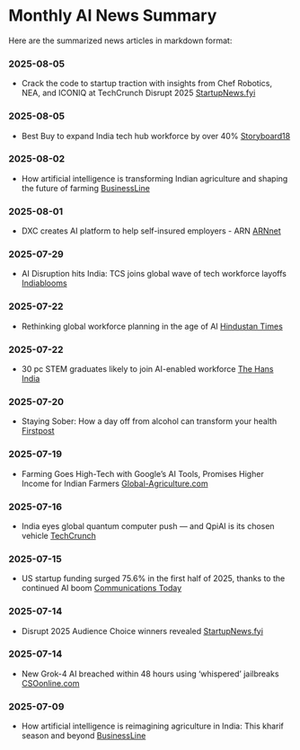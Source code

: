 # Monthly AI News Summary

Here are the summarized news articles in markdown format:

### 2025-08-05
- Crack the code to startup traction with insights from Chef Robotics, NEA, and ICONIQ at TechCrunch Disrupt 2025 [StartupNews.fyi](https://startupnews.fyi/2025/08/05/crack-the-code-to-startup-traction-with-insights-from-chef-robotics-nea-and-iconiq-at-techcrunch-disrupt-2025/)

### 2025-08-05
- Best Buy to expand India tech hub workforce by over 40% [Storyboard18](https://www.storyboard18.com/brand-marketing/best-buy-to-expand-india-tech-hub-workforce-by-over-40-78552.htm)

### 2025-08-02
- How artificial intelligence is transforming Indian agriculture and shaping the future of farming [BusinessLine](https://www.thehindubusinessline.com/economy/agri-business/how-artificial-intelligence-is-transforming-indian-agriculture-and-shaping-the-future-of-farming/article69879554.ece)

### 2025-08-01
- DXC creates AI platform to help self-insured employers - ARN [ARNnet](https://www.arnnet.com.au/article/4032403/dxc-creates-ai-platform-to-help-self-insured-employers.html)

### 2025-07-29
- AI Disruption hits India: TCS joins global wave of tech workforce layoffs [Indiablooms](https://www.indiablooms.com/finance/ai-disruption-hits-india-tcs-joins-global-wave-of-tech-workforce-layoffs/details)

### 2025-07-22
- Rethinking global workforce planning in the age of AI [Hindustan Times](https://www.hindustantimes.com/ht-insight/future-tech/rethinking-global-workforce-planning-in-the-age-of-ai-101753176743379.html)

### 2025-07-22
- 30 pc STEM graduates likely to join AI-enabled workforce [The Hans India](https://www.thehansindia.com/hans/young-hans/30-pc-stem-graduates-likely-to-join-ai-enabled-workforce-989896)

### 2025-07-20
- Staying Sober: How a day off from alcohol can transform your health [Firstpost](https://www.firstpost.com/health/staying-sober-how-a-day-off-from-alcohol-can-transform-your-health-13907535.html)

### 2025-07-19
- Farming Goes High-Tech with Google’s AI Tools, Promises Higher Income for Indian Farmers [Global-Agriculture.com](https://www.global-agriculture.com/india-region/farming-goes-high-tech-with-googles-ai-tools-promises-higher-income-for-indian-farmers/)

### 2025-07-16
- India eyes global quantum computer push — and QpiAI is its chosen vehicle [TechCrunch](https://techcrunch.com/2025/07/16/india-eyes-global-quantum-computer-push-and-qpiai-is-its-chosen-vehicle/)

### 2025-07-15
- US startup funding surged 75.6% in the first half of 2025, thanks to the continued AI boom [Communications Today](https://www.communicationstoday.co.in/us-startup-funding-soars-76-in-h1-2025-on-ai-boom-pitchbook/)

### 2025-07-14
- Disrupt 2025 Audience Choice winners revealed [StartupNews.fyi](https://startupnews.fyi/2025/07/14/disrupt-2025-audience-choice-winners-revealed/)

### 2025-07-14
- New Grok-4 AI breached within 48 hours using ‘whispered’ jailbreaks [CSOonline.com](https://www.csoonline.com/article/4021749/new-grok-4-ai-breached-within-48-hours-using-whispered-jailbreaks.html)

### 2025-07-09
- How artificial intelligence is reimagining agriculture in India: This kharif season and beyond [BusinessLine](https://www.thehindubusinessline.com/economy/agri-business/how-artificial-intelligence-is-reimagining-agriculture-in-india-this-kharif-season-and-beyond/article69911235.ece)